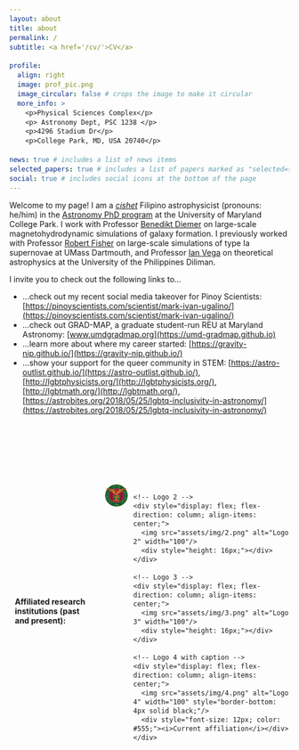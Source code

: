 ```yaml
---
layout: about
title: about
permalink: /
subtitle: <a href='/cv/'>CV</a>

profile:
  align: right
  image: prof_pic.png
  image_circular: false # crops the image to make it circular
  more_info: >
    <p>Physical Sciences Complex</p>
    <p> Astronomy Dept, PSC 1238 </p>
    <p>4296 Stadium Dr</p>
    <p>College Park, MD, USA 20740</p>

news: true # includes a list of news items
selected_papers: true # includes a list of papers marked as "selected={true}"
social: true # includes social icons at the bottom of the page
---
```


Welcome to my page! I am a [*cishet*](https://dictionary.cambridge.org/us/dictionary/english/cishet) Filipino astrophysicist (pronouns: he/him) in the [Astronomy PhD program](https://www.astro.umd.edu/) at the University of Maryland College Park. I work with Professor [Benedikt Diemer](http://www.benediktdiemer.com/) on large-scale magnetohydrodynamic simulations of galaxy formation. I previously worked with Professor [Robert Fisher](https://sites.google.com/site/fishercompgroup) on large-scale simulations of type Ia supernovae at UMass Dartmouth, and Professor [Ian Vega](https://ianvega.wixsite.com/ianvega) on theoretical astrophysics at the University of the Philippines Diliman. 

I invite you to check out the following links to...

* ...check out my recent social media takeover for Pinoy Scientists: [https://pinoyscientists.com/scientist/mark-ivan-ugalino/](https://pinoyscientists.com/scientist/mark-ivan-ugalino/)
* ...check out GRAD-MAP, a graduate student-run REU at Maryland Astronomy: [www.umdgradmap.org](https://umd-gradmap.github.io)
* ...learn more about where my career started: [https://gravity-nip.github.io/](https://gravity-nip.github.io/)
* ...show your support for the queer community in STEM: [https://astro-outlist.github.io/](https://astro-outlist.github.io/), [http://lgbtphysicists.org/](http://lgbtphysicists.org/), [http://lgbtmath.org/](http://lgbtmath.org/), [https://astrobites.org/2018/05/25/lgbtq-inclusivity-in-astronomy/](https://astrobites.org/2018/05/25/lgbtq-inclusivity-in-astronomy/) 

<br>
<br>
<br>
    
<div style="display: flex; align-items: center; margin: 60px 0 40px 10px;">
  <!-- Left text -->
  <div style="margin-right: 20px; transform: translateY(-10px);">
    <p style="margin: 0;"><b>Affiliated research institutions (past and present):</b></p>
  </div>

  <!-- Logos -->
  <div style="display: flex; gap: 10px;">
    <!-- Logo 1 -->
    <div style="display: flex; flex-direction: column; align-items: center;">
      <img src="assets/img/1.png" alt="Logo 1" width="100"/>
      <div style="height: 16px;"></div> <!-- empty space to match caption height -->
    </div>

    <!-- Logo 2 -->
    <div style="display: flex; flex-direction: column; align-items: center;">
      <img src="assets/img/2.png" alt="Logo 2" width="100"/>
      <div style="height: 16px;"></div>
    </div>

    <!-- Logo 3 -->
    <div style="display: flex; flex-direction: column; align-items: center;">
      <img src="assets/img/3.png" alt="Logo 3" width="100"/>
      <div style="height: 16px;"></div>
    </div>

    <!-- Logo 4 with caption -->
    <div style="display: flex; flex-direction: column; align-items: center;">
      <img src="assets/img/4.png" alt="Logo 4" width="100" style="border-bottom: 4px solid black;"/>
      <div style="font-size: 12px; color: #555;"><i>Current affiliation</i></div>
    </div>
  </div>
</div>



